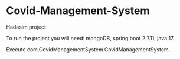# Covid-Management-System
Hadasim project

To run the project you will need:
mongoDB,
spring boot 2.7.11,
java 17.

Execute com.CovidManagementSystem.CovidManagementSystem.
